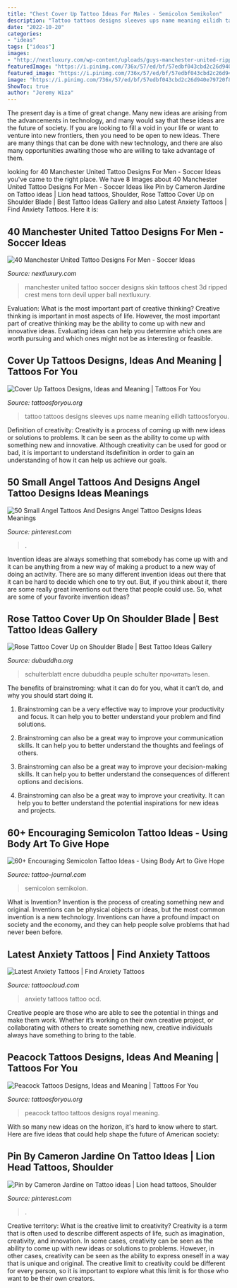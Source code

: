 ```yaml
---
title: "Chest Cover Up Tattoo Ideas For Males - Semicolon Semikolon"
description: "Tattoo tattoos designs sleeves ups name meaning eilidh tattoosforyou"
date: "2022-10-20"
categories:
- "ideas"
tags: ["ideas"]
images:
- "http://nextluxury.com/wp-content/uploads/guys-manchester-united-ripped-skin-upper-chest-3d-tattoo-design-ideas.jpg"
featuredImage: "https://i.pinimg.com/736x/57/ed/bf/57edbf043cbd2c26d940e79720f80c7d.jpg"
featured_image: "https://i.pinimg.com/736x/57/ed/bf/57edbf043cbd2c26d940e79720f80c7d.jpg"
image: "https://i.pinimg.com/736x/57/ed/bf/57edbf043cbd2c26d940e79720f80c7d.jpg"
ShowToc: true
author: "Jeremy Wiza"
---
```



The present day is a time of great change. Many new ideas are arising from the advancements in technology, and many would say that these ideas are the future of society. If you are looking to fill a void in your life or want to venture into new frontiers, then you need to be open to new ideas. There are many things that can be done with new technology, and there are also many opportunities awaiting those who are willing to take advantage of them.

	

		
looking for 40 Manchester United Tattoo Designs For Men - Soccer Ideas you've came to the right place. We have 8 Images about 40 Manchester United Tattoo Designs For Men - Soccer Ideas like Pin by Cameron Jardine on Tattoo ideas | Lion head tattoos, Shoulder, Rose Tattoo Cover Up on Shoulder Blade | Best Tattoo Ideas Gallery and also Latest Anxiety Tattoos | Find Anxiety Tattoos. Here it is:
		
    
## 40 Manchester United Tattoo Designs For Men - Soccer Ideas

<img loading=lazy src="http://nextluxury.com/wp-content/uploads/guys-manchester-united-ripped-skin-upper-chest-3d-tattoo-design-ideas.jpg" onerror="this.onerror=null;this.src='https://tse2.mm.bing.net/th?id=OIP.9jBEplR-JNpmLk_vCZUyawHaHO&amp;pid=15.1';" alt="40 Manchester United Tattoo Designs For Men - Soccer Ideas">

_Source: nextluxury.com_

>manchester united tattoo soccer designs skin tattoos chest 3d ripped crest mens torn devil upper ball nextluxury. 

	

Evaluation: What is the most important part of creative thinking?
Creative thinking is important in most aspects of life. However, the most important part of creative thinking may be the ability to come up with new and innovative ideas. Evaluating ideas can help you determine which ones are worth pursuing and which ones might not be as interesting or feasible.

    
## Cover Up Tattoos Designs, Ideas And Meaning | Tattoos For You

<img loading=lazy src="https://www.tattoosforyou.org/wp-content/uploads/2013/09/Tattoo-Cover-Sleeves.jpg" onerror="this.onerror=null;this.src='https://tse1.mm.bing.net/th?id=OIP.CwujkvHtzLAjraQviAuoVwHaJ4&amp;pid=15.1';" alt="Cover Up Tattoos Designs, Ideas and Meaning | Tattoos For You">

_Source: tattoosforyou.org_

>tattoo tattoos designs sleeves ups name meaning eilidh tattoosforyou. 

	

Definition of creativity:
Creativity is a process of coming up with new ideas or solutions to problems. It can be seen as the ability to come up with something new and innovative. Although creativity can be used for good or bad, it is important to understand itsdefinition in order to gain an understanding of how it can help us achieve our goals.

    
## 50 Small Angel Tattoos And Designs Angel Tattoo Designs Ideas Meanings

<img loading=lazy src="https://i.pinimg.com/736x/6d/cd/32/6dcd323ae5b3241151125c99d6915044.jpg" onerror="this.onerror=null;this.src='https://tse3.mm.bing.net/th?id=OIP.ofytBsPx7RGKmJcMXvMz8AHaHB&amp;pid=15.1';" alt="50 Small Angel Tattoos And Designs Angel Tattoo Designs Ideas Meanings">

_Source: pinterest.com_

>. 

	

Invention ideas are always something that somebody has come up with and it can be anything from a new way of making a product to a new way of doing an activity. There are so many different invention ideas out there that it can be hard to decide which one to try out. But, if you think about it, there are some really great inventions out there that people could use. So, what are some of your favorite invention ideas?

    
## Rose Tattoo Cover Up On Shoulder Blade | Best Tattoo Ideas Gallery

<img loading=lazy src="http://www.dubuddha.org/wp-content/uploads/2018/01/Rose-Tattoo-Cover-Up-by-Christian-L-Encre-du-Peuple.jpg" onerror="this.onerror=null;this.src='https://tse4.mm.bing.net/th?id=OIP.nKLmSUElFUcgEIAy4DvQpQHaHa&amp;pid=15.1';" alt="Rose Tattoo Cover Up on Shoulder Blade | Best Tattoo Ideas Gallery">

_Source: dubuddha.org_

>schulterblatt encre dubuddha peuple schulter прочитать lesen. 

	

The benefits of brainstroming: what it can do for you, what it can’t do, and why you should start doing it.
1. Brainstroming can be a very effective way to improve your productivity and focus. It can help you to better understand your problem and find solutions.
2. Brainstroming can also be a great way to improve your communication skills. It can help you to better understand the thoughts and feelings of others.

3. Brainstroming can also be a great way to improve your decision-making skills. It can help you to better understand the consequences of different options and decisions.

4. Brainstroming can also be a great way to improve your creativity. It can help you to better understand the potential inspirations for new ideas and projects.

    
## 60+ Encouraging Semicolon Tattoo Ideas - Using Body Art To Give Hope

<img loading=lazy src="https://tattoo-journal.com/wp-content/uploads/2017/01/Semicolon-Tattoo-59.jpg" onerror="this.onerror=null;this.src='https://tse1.mm.bing.net/th?id=OIP.wWjsVIfnrMDymu_hHYhDvAHaHa&amp;pid=15.1';" alt="60+ Encouraging Semicolon Tattoo Ideas - Using Body Art to Give Hope">

_Source: tattoo-journal.com_

>semicolon semikolon. 

	

What is Invention?
Invention is the process of creating something new and original. Inventions can be physical objects or ideas, but the most common invention is a new technology. Inventions can have a profound impact on society and the economy, and they can help people solve problems that had never been before.

    
## Latest Anxiety Tattoos | Find Anxiety Tattoos

<img loading=lazy src="https://tattoocloud.com/system/images/tatties/000/086/509/web/phone_upload.jpg?1491925018" onerror="this.onerror=null;this.src='https://tse4.mm.bing.net/th?id=OIP.1yT2QPchDDfiDUdmTgHLOQHaJ4&amp;pid=15.1';" alt="Latest Anxiety Tattoos | Find Anxiety Tattoos">

_Source: tattoocloud.com_

>anxiety tattoos tattoo ocd. 

	

Creative people are those who are able to see the potential in things and make them work. Whether it’s working on their own creative project, or collaborating with others to create something new, creative individuals always have something to bring to the table.

    
## Peacock Tattoos Designs, Ideas And Meaning | Tattoos For You

<img loading=lazy src="http://www.tattoosforyou.org/wp-content/uploads/2013/09/Royal-Peacock-Tattoo.jpg" onerror="this.onerror=null;this.src='https://tse1.mm.bing.net/th?id=OIP.tdfbv4o5z-lTwJjaHcoYJAHaJ5&amp;pid=15.1';" alt="Peacock Tattoos Designs, Ideas and Meaning | Tattoos For You">

_Source: tattoosforyou.org_

>peacock tattoo tattoos designs royal meaning. 

	

With so many new ideas on the horizon, it's hard to know where to start. Here are five ideas that could help shape the future of American society: 

    
## Pin By Cameron Jardine On Tattoo Ideas | Lion Head Tattoos, Shoulder

<img loading=lazy src="https://i.pinimg.com/736x/57/ed/bf/57edbf043cbd2c26d940e79720f80c7d.jpg" onerror="this.onerror=null;this.src='https://tse4.mm.bing.net/th?id=OIP.4GGGoPGiTEdNzAINdQnATwHaNK&amp;pid=15.1';" alt="Pin by Cameron Jardine on Tattoo ideas | Lion head tattoos, Shoulder">

_Source: pinterest.com_

>. 

	

Creative territory: What is the creative limit to creativity?
Creativity is a term that is often used to describe different aspects of life, such as imagination, creativity, and innovation. In some cases, creativity can be seen as the ability to come up with new ideas or solutions to problems. However, in other cases, creativity can be seen as the ability to express oneself in a way that is unique and original. The creative limit to creativity could be different for every person, so it is important to explore what this limit is for those who want to be their own creators.

